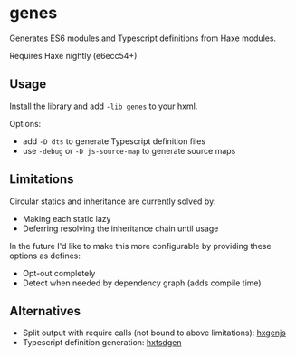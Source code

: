 # genes

Generates ES6 modules and Typescript definitions from Haxe modules.

Requires Haxe nightly (e6ecc54+)

## Usage

Install the library and add `-lib genes` to your hxml.

Options:

- add `-D dts` to generate Typescript definition files
- use `-debug` or `-D js-source-map` to generate source maps

## Limitations

Circular statics and inheritance are currently solved by:

- Making each static lazy
- Deferring resolving the inheritance chain until usage

In the future I'd like to make this more configurable by providing
these options as defines:

- Opt-out completely
- Detect when needed by dependency graph (adds compile time)

## Alternatives

- Split output with require calls (not bound to above limitations): [hxgenjs](https://github.com/kevinresol/hxgenjs)
- Typescript definition generation: [hxtsdgen](https://github.com/nadako/hxtsdgen)